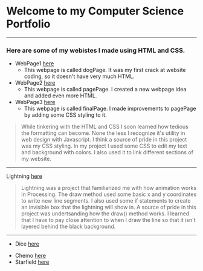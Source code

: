 # Welcome to my Computer Science Portfolio
---

### Here are some of my webistes I made using HTML and CSS. 


* WebPage1 [here](https://amentw.github.io/testWeb/dogPage/)
  * This webpage is called dogPage. It was my first crack at website coding, so it doesn't have very much HTML.
* WebPage2 [here](https://amentw.github.io/testWeb/pagePage)
  * This webpage is called pagePage. I created a new webpage idea and added even more HTML.
* WebPage3 [here](https://amentw.github.io/testWeb/finalPage)
  * This webpage is called finalPage. I made improvements to pagePage by adding some CSS styling to it.
> While tinkering with the HTML and CSS I soon learned how tedious the formatting can become. None the less I recognize it's utility in web design with Javascript. I think a source of pride in this project was my CSS styling. In my project I used some CSS to edit my text and background with colors. I also used it to link different sections of my website.
***
Lightning [here](https://amentw.github.io/lightning2/Lightning/)
> Lightning was a project that familiarized me with how animation works in Processing. The draw method used some basic x and y coordinates to write new line segments. I also used some if statements to create an invisible box that the lightning will show in. A source of pride in this project was undertsanding how the draw() method works. I learned that I have to pay close attention to when I draw the line so that it isn't layered behind the black background.
***
* Dice [here](https://amentw.github.io/dice3/Dice)
> 
* Chemo [here](https://amentw.github.io/chemotaxis4/)
* Starfield [here](https://amentw.github.io/starfield5/)
